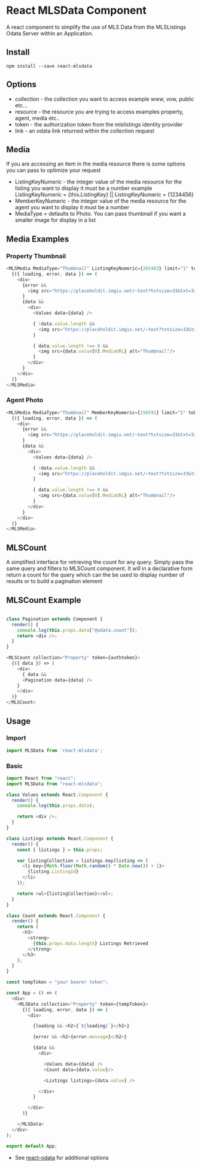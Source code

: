 # React MLSData Component

A react component to simplify the use of MLS Data from the MLSListings Odata Server within an Application.

## Install 
```
npm install --save react-mlsdata
```

## Options
* collection - the collection you want to access example www, vow, public etc...
* resource - the resource you are trying to access examples property, agent, media etc..
* token - the authorization token from the mlslistings identity provider
* link - an odata link returned within the collection request

## Media
If you are accessing an item in the media resource there is some options you can pass to optimize your request
* ListingKeyNumeric - the integer value of the media resource for the listing you want to display it must be a number 
  example ListingKeyNumeric = {this.ListingKey} || ListingKeyNumeric = {1234456}
* MemberKeyNumeric - the integer value of the media resource for the agent you want to display it must be a number
* MediaType = defaults to Photo. You can pass thumbnail if you want a smaller image for display in a list

## Media Examples

### Property Thumbnail
```js
<MLSMedia MediaType="Thumbnail" ListingKeyNumeric={265403} limit="1" token={authtoken}>
  {({ loading, error, data }) => (
    <div>
      {error && 
        <img src="https://placeholdit.imgix.net/~text?txtsize=33&txt=Image%20Not%20Found&w=150&h=150" alt="Missing Image" />
      }
      {data &&
        <div>
          <Values data={data} />

          { !data.value.length &&
            <img src="https://placeholdit.imgix.net/~text?txtsize=33&txt=Image%20Not%20Found&w=150&h=150" alt="Missing Image" />
          }

          { data.value.length !== 0 &&
            <img src={data.value[0].MediaURL} alt="Thumbnail"/>
          }
        </div>
      }
    </div>
  )}
</MLSMedia>
```

### Agent Photo
```js
<MLSMedia MediaType="Thumbnail" MemberKeyNumeric={150591} limit="1" token={authtoken}>
  {({ loading, error, data }) => (
    <div>
      {error && 
        <img src="https://placeholdit.imgix.net/~text?txtsize=33&txt=Image%20Not%20Found&w=150&h=150" alt="Missing Image" />
      }
      {data &&
        <div>
          <Values data={data} />

          { !data.value.length &&
            <img src="https://placeholdit.imgix.net/~text?txtsize=33&txt=Image%20Not%20Found&w=150&h=150" alt="Missing Image" />
          }

          { data.value.length !== 0 &&
            <img src={data.value[0].MediaURL} alt="Thumbnail"/>
          }
        </div>
      }
    </div>
  )}
</MLSMedia>
```


## MLSCount
A simplified interface for retrieving the count for any query. Simply pass the same query and filters to MLSCount component. 
It will in a declarative form return a count for the query which can the be used to display number of results or to build 
a pagination element 

## MLSCount Example

```js

class Pagination extends Component {
  render() {
    console.log(this.props.data["@odata.count"]);
    return <div />;
  }
}

<MLSCount collection="Property" token={authtoken}>
  {({ data }) => (
    <div>
      { data &&
      <Pagination data={data} />
    }
    </div>
  )}
</MLSCount>
```

## Usage
### Import
```js
import MLSData from 'react-mlsdata';
```
### Basic
```js
import React from "react";
import MLSData from "react-mlsdata";

class Values extends React.Component {
  render() {
    console.log(this.props.data);

    return <div />;
  }
}

class Listings extends React.Component {
  render() {
    const { listings } = this.props;

    var listingCollection = listings.map(listing => (
      <li key={Math.floor(Math.random() * Date.now()) + 1}>
        {listing.ListingId}
      </li>
    ));

    return <ul>{listingCollection}</ul>;
  }
}

class Count extends React.Component {
  render() {
    return (
      <h3>
        <strong>
          {this.props.data.length} Listings Retrieved
        </strong>
      </h3>
    );
  }
}

const tempToken = "your bearer token";

const App = () => (
  <div>
    <MLSData collection="Property" token={tempToken}>
      {({ loading, error, data }) => (
        <div>

          {loading && <h2>{`${loading}`}</h2>}

          {error && <h2>{error.message}</h2>}

          {data &&
            <div>

              <Values data={data} />
              <Count data={data.value}/>

              <Listings listings={data.value} />

            </div>
          }

        </div>
      )}

    </MLSData>
  </div>
);

export default App;

``` 
- See [react-odata](https://github.com/techniq/react-odata) for additional options